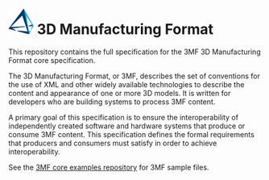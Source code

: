 # ![3mf logo](images/3mf_logo_50px.png) 3D Manufacturing Format

This repository contains the full specification for the 3MF 3D Manufacturing Format core specification.

The 3D Manufacturing Format, or 3MF, describes the set of conventions for the use of XML and other widely available technologies to describe the content and appearance of one or more 3D models. It is written for developers who are building systems to process 3MF content.

A primary goal of this specification is to ensure the interoperability of independently created software and hardware systems that produce or consume 3MF content. This specification defines the formal requirements that producers and consumers must satisfy in order to achieve interoperability.

See the [3MF core examples repository](https://github.com/3MFConsortium/3mf-samples/tree/master/examples/core) for 3MF sample files.
